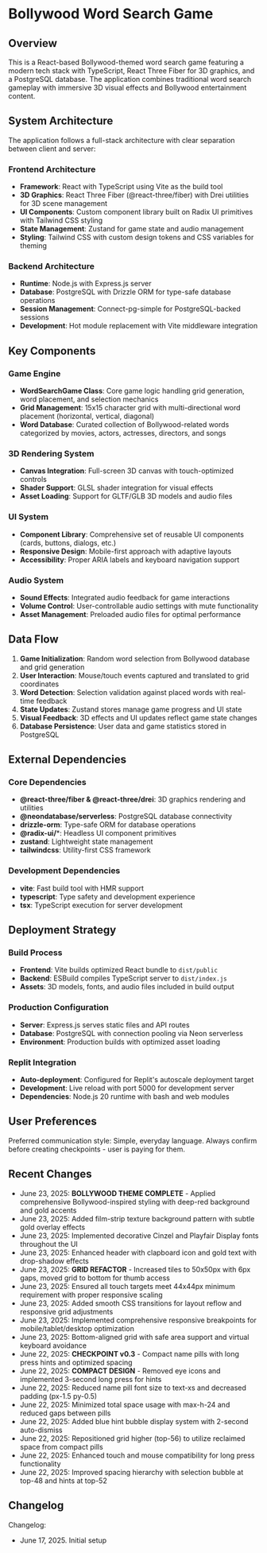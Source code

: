 # Bollywood Word Search Game

## Overview

This is a React-based Bollywood-themed word search game featuring a modern tech stack with TypeScript, React Three Fiber for 3D graphics, and a PostgreSQL database. The application combines traditional word search gameplay with immersive 3D visual effects and Bollywood entertainment content.

## System Architecture

The application follows a full-stack architecture with clear separation between client and server:

### Frontend Architecture
- **Framework**: React with TypeScript using Vite as the build tool
- **3D Graphics**: React Three Fiber (@react-three/fiber) with Drei utilities for 3D scene management
- **UI Components**: Custom component library built on Radix UI primitives with Tailwind CSS styling
- **State Management**: Zustand for game state and audio management
- **Styling**: Tailwind CSS with custom design tokens and CSS variables for theming

### Backend Architecture
- **Runtime**: Node.js with Express.js server
- **Database**: PostgreSQL with Drizzle ORM for type-safe database operations
- **Session Management**: Connect-pg-simple for PostgreSQL-backed sessions
- **Development**: Hot module replacement with Vite middleware integration

## Key Components

### Game Engine
- **WordSearchGame Class**: Core game logic handling grid generation, word placement, and selection mechanics
- **Grid Management**: 15x15 character grid with multi-directional word placement (horizontal, vertical, diagonal)
- **Word Database**: Curated collection of Bollywood-related words categorized by movies, actors, actresses, directors, and songs

### 3D Rendering System
- **Canvas Integration**: Full-screen 3D canvas with touch-optimized controls
- **Shader Support**: GLSL shader integration for visual effects
- **Asset Loading**: Support for GLTF/GLB 3D models and audio files

### UI System
- **Component Library**: Comprehensive set of reusable UI components (cards, buttons, dialogs, etc.)
- **Responsive Design**: Mobile-first approach with adaptive layouts
- **Accessibility**: Proper ARIA labels and keyboard navigation support

### Audio System
- **Sound Effects**: Integrated audio feedback for game interactions
- **Volume Control**: User-controllable audio settings with mute functionality
- **Asset Management**: Preloaded audio files for optimal performance

## Data Flow

1. **Game Initialization**: Random word selection from Bollywood database and grid generation
2. **User Interaction**: Mouse/touch events captured and translated to grid coordinates
3. **Word Detection**: Selection validation against placed words with real-time feedback
4. **State Updates**: Zustand stores manage game progress and UI state
5. **Visual Feedback**: 3D effects and UI updates reflect game state changes
6. **Database Persistence**: User data and game statistics stored in PostgreSQL

## External Dependencies

### Core Dependencies
- **@react-three/fiber & @react-three/drei**: 3D graphics rendering and utilities
- **@neondatabase/serverless**: PostgreSQL database connectivity
- **drizzle-orm**: Type-safe ORM for database operations
- **@radix-ui/***: Headless UI component primitives
- **zustand**: Lightweight state management
- **tailwindcss**: Utility-first CSS framework

### Development Dependencies
- **vite**: Fast build tool with HMR support
- **typescript**: Type safety and development experience
- **tsx**: TypeScript execution for server development

## Deployment Strategy

### Build Process
- **Frontend**: Vite builds optimized React bundle to `dist/public`
- **Backend**: ESBuild compiles TypeScript server to `dist/index.js`
- **Assets**: 3D models, fonts, and audio files included in build output

### Production Configuration
- **Server**: Express.js serves static files and API routes
- **Database**: PostgreSQL with connection pooling via Neon serverless
- **Environment**: Production builds with optimized asset loading

### Replit Integration
- **Auto-deployment**: Configured for Replit's autoscale deployment target
- **Development**: Live reload with port 5000 for development server
- **Dependencies**: Node.js 20 runtime with bash and web modules

## User Preferences

Preferred communication style: Simple, everyday language.
Always confirm before creating checkpoints - user is paying for them.

## Recent Changes

- June 23, 2025: **BOLLYWOOD THEME COMPLETE** - Applied comprehensive Bollywood-inspired styling with deep-red background and gold accents
- June 23, 2025: Added film-strip texture background pattern with subtle gold overlay effects
- June 23, 2025: Implemented decorative Cinzel and Playfair Display fonts throughout the UI
- June 23, 2025: Enhanced header with clapboard icon and gold text with drop-shadow effects
- June 23, 2025: **GRID REFACTOR** - Increased tiles to 50x50px with 6px gaps, moved grid to bottom for thumb access
- June 23, 2025: Ensured all touch targets meet 44x44px minimum requirement with proper responsive scaling
- June 23, 2025: Added smooth CSS transitions for layout reflow and responsive grid adjustments
- June 23, 2025: Implemented comprehensive responsive breakpoints for mobile/tablet/desktop optimization
- June 23, 2025: Bottom-aligned grid with safe area support and virtual keyboard avoidance
- June 22, 2025: **CHECKPOINT v0.3** - Compact name pills with long press hints and optimized spacing
- June 22, 2025: **COMPACT DESIGN** - Removed eye icons and implemented 3-second long press for hints
- June 22, 2025: Reduced name pill font size to text-xs and decreased padding (px-1.5 py-0.5)
- June 22, 2025: Minimized total space usage with max-h-24 and reduced gaps between pills
- June 22, 2025: Added blue hint bubble display system with 2-second auto-dismiss
- June 22, 2025: Repositioned grid higher (top-56) to utilize reclaimed space from compact pills
- June 22, 2025: Enhanced touch and mouse compatibility for long press functionality
- June 22, 2025: Improved spacing hierarchy with selection bubble at top-48 and hints at top-52

## Changelog

Changelog:
- June 17, 2025. Initial setup